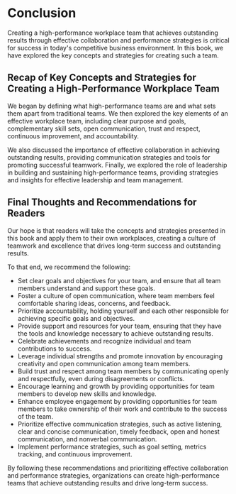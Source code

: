 # Conclusion

Creating a high-performance workplace team that achieves outstanding results through effective collaboration and performance strategies is critical for success in today's competitive business environment. In this book, we have explored the key concepts and strategies for creating such a team.

Recap of Key Concepts and Strategies for Creating a High-Performance Workplace Team
-----------------------------------------------------------------------------------

We began by defining what high-performance teams are and what sets them apart from traditional teams. We then explored the key elements of an effective workplace team, including clear purpose and goals, complementary skill sets, open communication, trust and respect, continuous improvement, and accountability.

We also discussed the importance of effective collaboration in achieving outstanding results, providing communication strategies and tools for promoting successful teamwork. Finally, we explored the role of leadership in building and sustaining high-performance teams, providing strategies and insights for effective leadership and team management.

Final Thoughts and Recommendations for Readers
----------------------------------------------

Our hope is that readers will take the concepts and strategies presented in this book and apply them to their own workplaces, creating a culture of teamwork and excellence that drives long-term success and outstanding results.

To that end, we recommend the following:

* Set clear goals and objectives for your team, and ensure that all team members understand and support these goals.
* Foster a culture of open communication, where team members feel comfortable sharing ideas, concerns, and feedback.
* Prioritize accountability, holding yourself and each other responsible for achieving specific goals and objectives.
* Provide support and resources for your team, ensuring that they have the tools and knowledge necessary to achieve outstanding results.
* Celebrate achievements and recognize individual and team contributions to success.
* Leverage individual strengths and promote innovation by encouraging creativity and open communication among team members.
* Build trust and respect among team members by communicating openly and respectfully, even during disagreements or conflicts.
* Encourage learning and growth by providing opportunities for team members to develop new skills and knowledge.
* Enhance employee engagement by providing opportunities for team members to take ownership of their work and contribute to the success of the team.
* Prioritize effective communication strategies, such as active listening, clear and concise communication, timely feedback, open and honest communication, and nonverbal communication.
* Implement performance strategies, such as goal setting, metrics tracking, and continuous improvement.

By following these recommendations and prioritizing effective collaboration and performance strategies, organizations can create high-performance teams that achieve outstanding results and drive long-term success.
